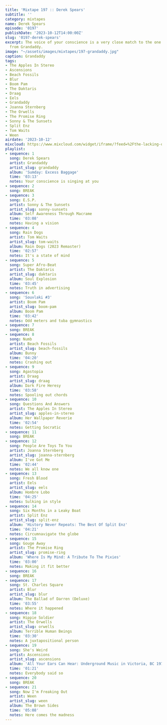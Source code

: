 ```yaml
---
title: 'Mixtape 197 :: Derek Spears'
subtitle: ''
category: mixtapes
name: Derek Spears
episode: '0197'
publishDate: '2023-10-12T14:00:00Z'
slug: '0197-derek-spears'
excerpt: The voice of your conscience is a very close match to the one you hear coming
  from Grandaddy.
image: "~/assets/images/mixtapes/197-grandaddy.jpg"
caption: Grandaddy
tags:
- The Apples In Stereo
- Ascensions
- Beach Fossils
- Blur
- Boom Pam
- The Daktaris
- Draag
- Eels
- Grandaddy
- Joanna Sternberg
- The Orwells
- The Promise Ring
- Sonny & The Sunsets
- Split Enz
- Tom Waits
- Ween
airdate: '2023-10-12'
mixcloud: https://www.mixcloud.com/widget/iframe/?feed=%2Fthe-lacking-org%2F3q85kf-197-derek-spears%2F&hide_artwork=1&hide_cover=1&light=1
playlist:
- sequence: 1
  song: Derek Spears
  artist: Grandaddy
  artist_slug: grandaddy
  album: 'Sumday: Excess Baggage'
  time: '03:13'
  notes: Your conscience is singing at you
- sequence: 2
  song: BREAK
- sequence: 3
  song: E.S.P.
  artist: Sonny & The Sunsets
  artist_slug: sonny-sunsets
  album: Self Awareness Through Macrame
  time: '03:08'
  notes: Having a vision
- sequence: 4
  song: Rain Dogs
  artist: Tom Waits
  artist_slug: tom-waits
  album: Rain Dogs (2023 Remaster)
  time: '02:57'
  notes: It's a state of mind
- sequence: 5
  song: Super Afro-Beat
  artist: The Daktaris
  artist_slug: daktaris
  album: Soul Explosion
  time: '03:45'
  notes: Truth in advertising
- sequence: 6
  song: 'Souvlaki #3'
  artist: Boom Pam
  artist_slug: boom-pam
  album: Boom Pam
  time: '03:42'
  notes: Odd meters and tuba gymnastics
- sequence: 7
  song: BREAK
- sequence: 8
  song: Numb
  artist: Beach Fossils
  artist_slug: beach-fossils
  album: Bunny
  time: '04:20'
  notes: Crashing out
- sequence: 9
  song: Agastopia
  artist: Draag
  artist_slug: draag
  album: Dark Fire Heresy
  time: '03:58'
  notes: Spooling out chords
- sequence: 10
  song: Questions And Answers
  artist: The Apples In Stereo
  artist_slug: apples-in-stereo
  album: Her Wallpaper Reverie
  time: '02:54'
  notes: Getting Socratic
- sequence: 11
  song: BREAK
- sequence: 12
  song: People Are Toys To You
  artist: Joanna Sternberg
  artist_slug: joanna-sternberg
  album: I've Got Me
  time: '02:44'
  notes: We all know one
- sequence: 13
  song: Fresh Blood
  artist: Eels
  artist_slug: eels
  album: Hombre Lobo
  time: '04:25'
  notes: Sulking in style
- sequence: 14
  song: Six Months in a Leaky Boat
  artist: Split Enz
  artist_slug: split-enz
  album: 'History Never Repeats: The Best Of Split Enz'
  time: '04:21'
  notes: Circumnavigate the globe
- sequence: 15
  song: Gouge Away
  artist: The Promise Ring
  artist_slug: promise-ring
  album: 'Where Is My Mind: A Tribute To The Pixies'
  time: '03:00'
  notes: Making it fit better
- sequence: 16
  song: BREAK
- sequence: 17
  song: St. Charles Square
  artist: Blur
  artist_slug: blur
  album: The Ballad of Darren (Deluxe)
  time: '03:55'
  notes: Where it happened
- sequence: 18
  song: Hippie Soldier
  artist: The Orwells
  artist_slug: orwells
  album: Terrible Human Beings
  time: '03:30'
  notes: A juxtapositional person
- sequence: 19
  song: She's Weird
  artist: Ascensions
  artist_slug: ascensions
  album: 'All Your Ears Can Hear: Underground Music in Victoria, BC 1978-1984'
  time: '01:21'
  notes: Everybody said so
- sequence: 20
  song: BREAK
- sequence: 21
  song: Now I'm Freaking Out
  artist: Ween
  artist_slug: ween
  album: The Brown Sides
  time: '05:08'
  notes: Here comes the madness
---
```


